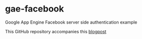 # gae-facebook
Google App Engine Facebook server side authentication example

This GitHub repository accompanies this [blogpost](http://www.thirumal.in/2012/05/facebook-server-side-authentication.html)
